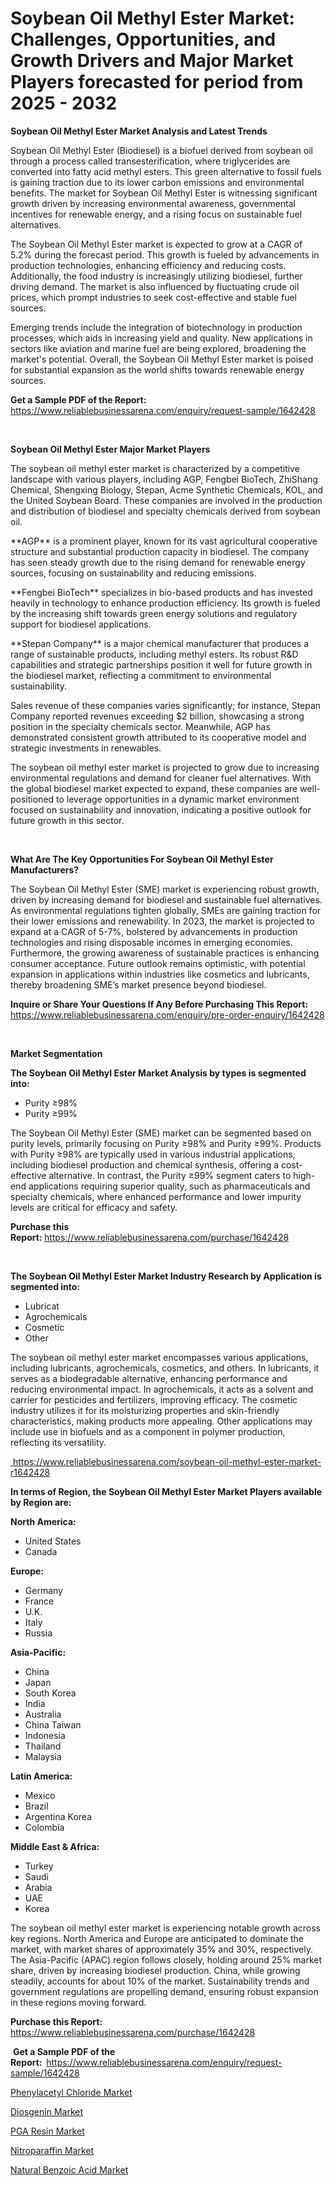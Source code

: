 <p><h1>Soybean Oil Methyl Ester Market: Challenges, Opportunities, and Growth Drivers and Major Market Players forecasted for period from 2025 - 2032</h1></p><p><strong>Soybean Oil Methyl Ester Market Analysis and Latest Trends</strong></p>
<p><p>Soybean Oil Methyl Ester (Biodiesel) is a biofuel derived from soybean oil through a process called transesterification, where triglycerides are converted into fatty acid methyl esters. This green alternative to fossil fuels is gaining traction due to its lower carbon emissions and environmental benefits. The market for Soybean Oil Methyl Ester is witnessing significant growth driven by increasing environmental awareness, governmental incentives for renewable energy, and a rising focus on sustainable fuel alternatives.</p><p>The Soybean Oil Methyl Ester market is expected to grow at a CAGR of 5.2% during the forecast period. This growth is fueled by advancements in production technologies, enhancing efficiency and reducing costs. Additionally, the food industry is increasingly utilizing biodiesel, further driving demand. The market is also influenced by fluctuating crude oil prices, which prompt industries to seek cost-effective and stable fuel sources. </p><p>Emerging trends include the integration of biotechnology in production processes, which aids in increasing yield and quality. New applications in sectors like aviation and marine fuel are being explored, broadening the market's potential. Overall, the Soybean Oil Methyl Ester market is poised for substantial expansion as the world shifts towards renewable energy sources.</p></p>
<p><strong>Get a Sample PDF of the Report:&nbsp;</strong> <a href="https://www.reliablebusinessarena.com/enquiry/request-sample/1642428?utm_campaign=2114&utm_medium=2&utm_source=Github&utm_content=ia&utm_term=30012025&utm_id=soybean-oil-methyl-ester">https://www.reliablebusinessarena.com/enquiry/request-sample/1642428</a></p>
<p>&nbsp;</p>
<p><strong>Soybean Oil Methyl Ester Major Market Players</strong></p>
<p><p>The soybean oil methyl ester market is characterized by a competitive landscape with various players, including AGP, Fengbei BioTech, ZhiShang Chemical, Shengxing Biology, Stepan, Acme Synthetic Chemicals, KOL, and the United Soybean Board. These companies are involved in the production and distribution of biodiesel and specialty chemicals derived from soybean oil.</p><p>**AGP** is a prominent player, known for its vast agricultural cooperative structure and substantial production capacity in biodiesel. The company has seen steady growth due to the rising demand for renewable energy sources, focusing on sustainability and reducing emissions.</p><p>**Fengbei BioTech** specializes in bio-based products and has invested heavily in technology to enhance production efficiency. Its growth is fueled by the increasing shift towards green energy solutions and regulatory support for biodiesel applications.</p><p>**Stepan Company** is a major chemical manufacturer that produces a range of sustainable products, including methyl esters. Its robust R&D capabilities and strategic partnerships position it well for future growth in the biodiesel market, reflecting a commitment to environmental sustainability.</p><p>Sales revenue of these companies varies significantly; for instance, Stepan Company reported revenues exceeding $2 billion, showcasing a strong position in the specialty chemicals sector. Meanwhile, AGP has demonstrated consistent growth attributed to its cooperative model and strategic investments in renewables.</p><p>The soybean oil methyl ester market is projected to grow due to increasing environmental regulations and demand for cleaner fuel alternatives. With the global biodiesel market expected to expand, these companies are well-positioned to leverage opportunities in a dynamic market environment focused on sustainability and innovation, indicating a positive outlook for future growth in this sector.</p></p>
<p>&nbsp;</p>
<p><strong>What Are The Key Opportunities For Soybean Oil Methyl Ester Manufacturers?</strong></p>
<p><p>The Soybean Oil Methyl Ester (SME) market is experiencing robust growth, driven by increasing demand for biodiesel and sustainable fuel alternatives. As environmental regulations tighten globally, SMEs are gaining traction for their lower emissions and renewability. In 2023, the market is projected to expand at a CAGR of 5-7%, bolstered by advancements in production technologies and rising disposable incomes in emerging economies. Furthermore, the growing awareness of sustainable practices is enhancing consumer acceptance. Future outlook remains optimistic, with potential expansion in applications within industries like cosmetics and lubricants, thereby broadening SME’s market presence beyond biodiesel.</p></p>
<p><strong>Inquire or Share Your Questions If Any Before Purchasing This Report:</strong> <a href="https://www.reliablebusinessarena.com/enquiry/pre-order-enquiry/1642428?utm_campaign=2114&utm_medium=2&utm_source=Github&utm_content=ia&utm_term=30012025&utm_id=soybean-oil-methyl-ester">https://www.reliablebusinessarena.com/enquiry/pre-order-enquiry/1642428</a></p>
<p>&nbsp;</p>
<p><strong>Market Segmentation</strong></p>
<p><strong>The Soybean Oil Methyl Ester Market Analysis by types is segmented into:</strong></p>
<p><ul><li>Purity ≥98%</li><li>Purity ≥99%</li></ul></p>
<p><p>The Soybean Oil Methyl Ester (SME) market can be segmented based on purity levels, primarily focusing on Purity ≥98% and Purity ≥99%. Products with Purity ≥98% are typically used in various industrial applications, including biodiesel production and chemical synthesis, offering a cost-effective alternative. In contrast, the Purity ≥99% segment caters to high-end applications requiring superior quality, such as pharmaceuticals and specialty chemicals, where enhanced performance and lower impurity levels are critical for efficacy and safety.</p></p>
<p><strong>Purchase this Report:&nbsp;</strong><a href="https://www.reliablebusinessarena.com/purchase/1642428?utm_campaign=2114&utm_medium=2&utm_source=Github&utm_content=ia&utm_term=30012025&utm_id=soybean-oil-methyl-ester">https://www.reliablebusinessarena.com/purchase/1642428</a></p>
<p>&nbsp;</p>
<p><strong>The Soybean Oil Methyl Ester Market Industry Research by Application is segmented into:</strong></p>
<p><ul><li>Lubricat</li><li>Agrochemicals</li><li>Cosmetic</li><li>Other</li></ul></p>
<p><p>The soybean oil methyl ester market encompasses various applications, including lubricants, agrochemicals, cosmetics, and others. In lubricants, it serves as a biodegradable alternative, enhancing performance and reducing environmental impact. In agrochemicals, it acts as a solvent and carrier for pesticides and fertilizers, improving efficacy. The cosmetic industry utilizes it for its moisturizing properties and skin-friendly characteristics, making products more appealing. Other applications may include use in biofuels and as a component in polymer production, reflecting its versatility.</p></p>
<p><a href="https://www.reliablebusinessarena.com/soybean-oil-methyl-ester-market-r1642428?utm_campaign=2114&utm_medium=2&utm_source=Github&utm_content=ia&utm_term=30012025&utm_id=soybean-oil-methyl-ester">&nbsp;https://www.reliablebusinessarena.com/soybean-oil-methyl-ester-market-r1642428</a></p>
<p><strong>In terms of Region, the Soybean Oil Methyl Ester Market Players available by Region are:</strong></p>
<p>
    <p> <strong> North America: </strong>
        <ul>
            <li>United States</li>
            <li>Canada</li>
        </ul>
        </p> 
    <p> <strong> Europe: </strong>
        <ul>
            <li>Germany</li>
            <li>France</li>
            <li>U.K.</li>
            <li>Italy</li>
            <li>Russia</li>
        </ul>
        </p> 
    <p> <strong> Asia-Pacific: </strong>
        <ul>
            <li>China</li>
            <li>Japan</li>
            <li>South Korea</li>
            <li>India</li>
            <li>Australia</li>
            <li>China Taiwan</li>
            <li>Indonesia</li>
            <li>Thailand</li>
            <li>Malaysia</li>
        </ul>
        </p> 
    <p> <strong> Latin America: </strong>
        <ul>
            <li>Mexico</li>
            <li>Brazil</li>
            <li>Argentina Korea</li>
            <li>Colombia</li>
        </ul>
        </p> 
    <p> <strong> Middle East & Africa: </strong>
        <ul>
            <li>Turkey</li>
            <li>Saudi</li>
            <li>Arabia</li>
            <li>UAE</li>
            <li>Korea</li>
        </ul>
    </p>
    </p>
<p><p>The soybean oil methyl ester market is experiencing notable growth across key regions. North America and Europe are anticipated to dominate the market, with market shares of approximately 35% and 30%, respectively. The Asia-Pacific (APAC) region follows closely, holding around 25% market share, driven by increasing biodiesel production. China, while growing steadily, accounts for about 10% of the market. Sustainability trends and government regulations are propelling demand, ensuring robust expansion in these regions moving forward.</p></p>
<p><strong>Purchase this Report: </strong><a href="https://www.reliablebusinessarena.com/purchase/1642428?utm_campaign=2114&utm_medium=2&utm_source=Github&utm_content=ia&utm_term=30012025&utm_id=soybean-oil-methyl-ester">https://www.reliablebusinessarena.com/purchase/1642428</a></p>
<p>&nbsp;<strong>Get a Sample PDF of the Report:&nbsp;&nbsp;</strong><a href="https://www.reliablebusinessarena.com/enquiry/request-sample/1642428?utm_campaign=2114&utm_medium=2&utm_source=Github&utm_content=ia&utm_term=30012025&utm_id=soybean-oil-methyl-ester">https://www.reliablebusinessarena.com/enquiry/request-sample/1642428</a></p>
<p><strong></strong></p>
<p><p><a href="https://github.com/antonioc6hal/Market-Research-Report-List-1/blob/main/phenylacetyl-chloride-market.md?utm_campaign=2114&utm_medium=2&utm_source=Github&utm_content=ia&utm_term=30012025&utm_id=soybean-oil-methyl-ester">Phenylacetyl Chloride Market</a></p><p><a href="https://github.com/lashaunm5st/Market-Research-Report-List-1/blob/main/diosgenin-market.md?utm_campaign=2114&utm_medium=2&utm_source=Github&utm_content=ia&utm_term=30012025&utm_id=soybean-oil-methyl-ester">Diosgenin Market</a></p><p><a href="https://github.com/kimberjam0i/Market-Research-Report-List-1/blob/main/pga-resin-market.md?utm_campaign=2114&utm_medium=2&utm_source=Github&utm_content=ia&utm_term=30012025&utm_id=soybean-oil-methyl-ester">PGA Resin Market</a></p><p><a href="https://github.com/osbornrdaflalo/Market-Research-Report-List-1/blob/main/nitroparaffin-market.md?utm_campaign=2114&utm_medium=2&utm_source=Github&utm_content=ia&utm_term=30012025&utm_id=soybean-oil-methyl-ester">Nitroparaffin Market</a></p><p><a href="https://github.com/ElviraLeka1962/Market-Research-Report-List-1/blob/main/natural-benzoic-acid-market.md?utm_campaign=2114&utm_medium=2&utm_source=Github&utm_content=ia&utm_term=30012025&utm_id=soybean-oil-methyl-ester">Natural Benzoic Acid Market</a></p></p>